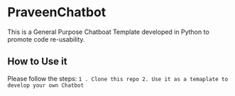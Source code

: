 # PraveenChatbot
 This is a General Purpose Chatboat Template developed in Python to promote code re-usability.
 
 ## How to Use it
 Please follow the steps:
 `
                  1 . Clone this repo
                  2. Use it as a temaplate to develop your own Chatbot
`
